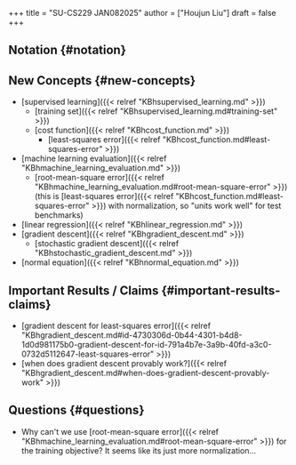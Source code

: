 +++
title = "SU-CS229 JAN082025"
author = ["Houjun Liu"]
draft = false
+++

## Notation {#notation}


## New Concepts {#new-concepts}

-   [supervised learning]({{< relref "KBhsupervised_learning.md" >}})
    -   [training set]({{< relref "KBhsupervised_learning.md#training-set" >}})
    -   [cost function]({{< relref "KBhcost_function.md" >}})
        -   [least-squares error]({{< relref "KBhcost_function.md#least-squares-error" >}})
-   [machine learning evaluation]({{< relref "KBhmachine_learning_evaluation.md" >}})
    -   [root-mean-square error]({{< relref "KBhmachine_learning_evaluation.md#root-mean-square-error" >}}) (this is [least-squares error]({{< relref "KBhcost_function.md#least-squares-error" >}}) with normalization, so "units work well" for test benchmarks)
-   [linear regression]({{< relref "KBhlinear_regression.md" >}})
-   [gradient descent]({{< relref "KBhgradient_descent.md" >}})
    -   [stochastic gradient descent]({{< relref "KBhstochastic_gradient_descent.md" >}})
-   [normal equation]({{< relref "KBhnormal_equation.md" >}})


## Important Results / Claims {#important-results-claims}

-   [gradient descent for least-squares error]({{< relref "KBhgradient_descent.md#id-4730306d-0b44-4301-b4d8-1d0d981175b0-gradient-descent-for-id-791a4b7e-3a9b-40fd-a3c0-0732d5112647-least-squares-error" >}})
-   [when does gradient descent provably work?]({{< relref "KBhgradient_descent.md#when-does-gradient-descent-provably-work" >}})


## Questions {#questions}

-   Why can't we use [root-mean-square error]({{< relref "KBhmachine_learning_evaluation.md#root-mean-square-error" >}}) for the training objective? It seems like its just more normalization...
